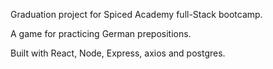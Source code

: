 Graduation project for Spiced Academy full-Stack bootcamp.

A game for practicing German prepositions.

Built with React, Node, Express, axios and postgres.
